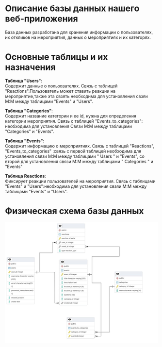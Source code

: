 <h1>Описание базы данных нашего веб-приложения</h1> 

База данных разработана для хранения информации о пользователях, их откликов на мероприятия, данных о мероприятиях и их категорях.

<h1> Основные таблицы и их назначения </h1>

**Таблица "Users"**:<br>
Содержит данные о пользователях.
Связь с таблицей "Reactions".Пользователь может ставить реакции на мероприятие,также эта свзять необходима для установления свзяи M:M между таблицами "Events" и "Users".

**Таблица "Categories"**: <br>
Содержит название категории и ее id, нужна для определения категории мероприятия.
Связь с таблицей "Events_to_categories": необходима для установления 
Связи M:M между таблицами "Categories" и "Events".

**Таблица "Events"**:<br>
Содержит информацию о мероприятиях.
Связь с таблицей "Reactions", "Events_to_categories" :связь с первой таблицей необходима для установления связи M:M между таблицами " Users " и "Events", со второй для установления связи M:M между таблицами " Categories " и "Events"

**Таблица Reactions**:<br>
Фиксирует реакции пользователей на мероприятия.
Связь с таблицами "Events" и "Users":необходима для установления свзяи M:M между таблицами "Events" и "Users".

<h1>Физическая схема базы данных</h1>

![img.png](img.png)